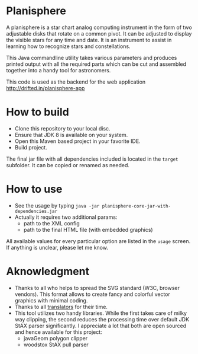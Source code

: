 Planisphere
===========
A planisphere is a star chart analog computing instrument in the form of two adjustable disks that rotate on a common pivot. It can be adjusted to display the visible stars for any time and date. It is an instrument to assist in learning how to recognize stars and constellations.

This Java commandline utility takes various parameters and produces printed output with all the required parts which can be cut and assembled together into a handy tool for astronomers. 

This code is used as the backend for the web application http://drifted.in/planisphere-app

How to build
============
  * Clone this repository to your local disc.
  * Ensure that JDK 8 is available on your system.
  * Open this Maven based project in your favorite IDE.
  * Build project.

The final jar file with all dependencies included is located in the `target` subfolder. It can be copied or renamed as needed.

How to use
==========
  * See the usage by typing `java -jar planisphere-core-jar-with-dependencies.jar`
  * Actually it requires two additional params:
    * path to the XML config
    * path to the final HTML file (with embedded graphics)

All available values for every particular option are listed in the `usage` screen. If anything is unclear, please let me know.

Aknowledgment
=============
  * Thanks to all who helps to spread the SVG standard (W3C, browser vendors). This format allows to create fancy and colorful vector graphics with minimal coding.
  * Thanks to all [translators](http://drifted.in/planisphere/planisphere-acknowledgment.html) for their time. 
  * This tool utilizes two handy libraries. While the first takes care of milky way clipping, the second reduces the processing time over default JDK StAX parser significantly. I appreciate a lot that both are open sourced and hence available for this project:
    * javaGeom polygon clipper
    * woodstox StAX pull parser

